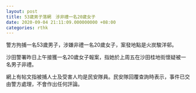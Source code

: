 ```yaml
---
layout: post
title: 53歲男子落網　涉非禮一名20歲女子
date: 2020-09-04 21:11:09.000000000 +08:00
categories: rthk
---
```


警方拘捕一名53歲男子，涉嫌非禮一名20歲女子，案發地點是火炭駿洋邨。

沙田警署昨日上午接獲一名20歲女子報案，指她於上周五在沙田桂地街懷疑被一名男子非禮。
 
網上有帖文指被捕人士及受害人均是民安隊員。民安隊回覆查詢時表示，事件已交由警方處理，不會作出任何評論。
